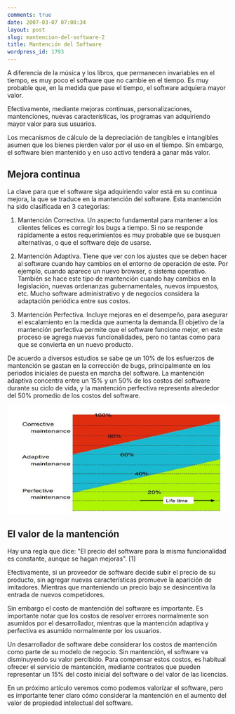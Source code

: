 ```yaml
---
comments: true
date: 2007-03-07 07:00:34
layout: post
slug: mantencion-del-software-2
title: Mantención del Software
wordpress_id: 1793
---
```


A diferencia de la música y los libros, que permanecen invariables en el tiempo, es muy poco el software que no cambie en el tiempo. Es muy probable que, en la medida que pase el tiempo, el software adquiera mayor valor.

Efectivamente, mediante mejoras continuas, personalizaciones, mantenciones, nuevas características, los programas van adquiriendo mayor valor para sus usuarios.

Los mecanismos de cálculo de la depreciación de tangibles e intangibles asumen que los bienes pierden valor por el uso en el tiempo. Sin embargo, el software bien mantenido y en uso activo tenderá a ganar más valor.


## Mejora continua


La clave para que el software siga adquiriendo valor está en su continua mejora, la que se traduce en la mantención del software. Esta mantención ha sido clasificada en 3 categorías:
	
  1. Mantención Correctiva. Un aspecto fundamental para mantener a los clientes felices es corregir los bugs a tiempo. Si no se responde rápidamente a estos requerimientos es muy probable que se busquen alternativas, o que el software deje de usarse.

	
  2. Mantención Adaptiva. Tiene que ver con los ajustes que se deben hacer al software cuando hay cambios en el entorno de operación de este. Por ejemplo, cuando aparece un nuevo browser, o sistema operativo. También se hace este tipo de mantención cuando hay cambios en la legislación, nuevas ordenanzas gubernamentales, nuevos impuestos, etc. Mucho software administrativo y de negocios considera la adaptación periódica entre sus costos.

	
  3. Mantención Perfectiva. Incluye mejoras en el desempeño, para asegurar el escalamiento en la medida que aumenta la demanda.El objetivo de la mantención perfectiva permite que el software funcione mejor, en este proceso se agrega nuevas funcionalidades, pero no tantas como para que se convierta en un nuevo producto.


De acuerdo a diversos estudios se sabe qe un 10% de los esfuerzos de mantención se gastan en la corrección de bugs, principalmente en los periodos iniciales de puesta en marcha del software. La mantención adaptiva concentra entre un 15% y un 50% de los costos del software durante su ciclo de vida, y la mantención perfectiva representa alrededor del 50% promedio de los costos del software.

![](mantencion.jpg)


## El valor de la mantención


Hay una regla que dice: "El precio del software para la misma funcionalidad es constante, aunque se hagan mejoras". [1]

Efectivamente, si un proveedor de software decide subir el precio de su producto, sin agregar nuevas características promueve la aparición de imitadores. Mientras que manteniendo un precio bajo se desincentiva la entrada de nuevos competidores.

Sin embargo el costo de mantención del software es importante. Es importante notar que los costos de resolver errores normalmente son asumidos por el desarrollador, mientras que la mantención adaptiva y perfectiva es asumido normalmente por los usuarios.

Un desarrollador de software debe considerar los costos de mantención como parte de su modelo de negocio. Sin mantención, el software va disminuyendo su valor percibido. Para compensar estos costos, es habitual ofrecer el servicio de mantención, mediante contratos que pueden representar un 15% del costo inicial del software o del valor de las licencias.

En un próximo artículo veremos como podemos valorizar el software, pero es importante tener claro cómo considerar la mantención en el aumento del valor de propiedad intelectual del software.







